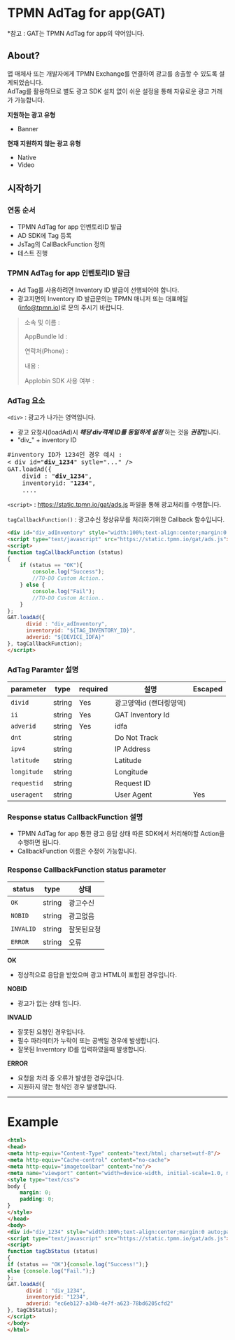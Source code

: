 # TPMN AdTag for app(GAT)

*참고 : GAT는 TPMN AdTag for app의 약어입니다.

## About?

앱 매체사 또는 개발자에게 TPMN Exchange를 연결하여 광고를 송출할 수 있도록 설계되었습니다.<br>
AdTag를 활용하므로 별도 광고 SDK 설치 없이 쉬운 설정을 통해 자유로운 광고 거래가 가능합니다.

**지원하는 광고 유형**
- Banner

**현재 지원하지 않는 광고 유형**
- Native
- Video

## 시작하기

### 연동 순서

- TPMN AdTag for app 인벤토리ID 발급
- AD SDK에 Tag 등록
- JsTag의 CallBackFunction 정의
- 테스트 진행


### TPMN AdTag for app 인벤토리ID 발급

- Ad Tag를 사용하려면 Inventory ID 발급이 선행되어야 합니다.
- 광고지면의 Inventory ID 발급문의는 TPMN 매니저 또는 대표메일(info@tpmn.io)로 문의 주시기 바랍니다.
> 소속 및 이름 : 
> 
> AppBundle Id : 
>
> 연락처(Phone) :
> 
> 내용 : 
> 
> Applobin SDK 사용 여부 :



### AdTag 요소

`<div>` : 광고가 나가는 영역입니다. 
- 광고 요청시(loadAd)시 ***해당 div객체 ID를 동일하게 설정*** 하는 것을 ***권장***합니다.
- "div_" + inventory ID
<pre>
#inventory ID가 1234인 경우 예시 :
< div id="<b>div_1234</b>" sytle="..." />
GAT.loadAd({
    divid : "<b>div_1234</b>",
    inventoryid: "<b>1234</b>",
    ....
</pre>

`<script>` : https://static.tpmn.io/gat/ads.js 파일을 통해 광고처리를 수행합니다.

`tagCallbackFunction()` : 광고수신 정상유무를 처리하기위한 Callback 함수입니다.

```html
<div id="div_adInventory" style="width:100%;text-align:center;margin:0 auto;padding:0;"></div>
<script type="text/javascript" src="https://static.tpmn.io/gat/ads.js"></script> 
<script>
function tagCallbackFunction (status)
{
    if (status == "OK"){
        console.log("Success");
        //TO-DO Custom Action..
    } else {
        console.log("Fail");
        //TO-DO Custom Action..
    }
};
GAT.loadAd({
      divid : "div_adInventory",
      inventoryid: "${TAG_INVENTORY_ID}",
      adverid: "${DEVICE_IDFA}"
}, tagCallbackFunction);
</script>
```


### AdTag Paramter 설명

| parameter | type   | required | 설명                   | Escaped |
|-----------|--------|----------|----------------------|---------|
| `divid`     | string | Yes      | 광고영역id (랜더링영역)   |         |
| `ii`        | string | Yes      | GAT Inventory Id     |         |
| `adverid`   | string | Yes      | idfa                 |         |
| `dnt`       | string |          | Do Not Track         |         |
| `ipv4`      | string |          | IP Address           |         |
| `latitude`  | string |          | Latitude             |         |
| `longitude` | string |          | Longitude            |         |
| `requestid` | string |          | Request ID           |         |
| `useragent` | string |          | User Agent           | Yes     |


### Response status CallbackFunction 설명

- TPMN AdTag for app 통한 광고 응답 상태 따른 SDK에서 처리해야할 Action을 수행하면 됩니다.
- CallbackFunction 이름은 수정이 가능합니다.

### Response CallbackFunction status parameter

| status  | type   | 상태    |
|---------|--------|-------|
| `OK`      | string | 광고수신  |
| `NOBID`   | string | 광고없음  |
| `INVALID` | string | 잘못된요청 |
| `ERROR`   | string | 오류    |

**OK**

- 정상적으로 응답을 받았으며 광고 HTML이 포함된 경우입니다.


**NOBID**

- 광고가 없는 상태 입니다. 


**INVALID**

- 잘못된 요청인 경우입니다.
- 필수 파라미터가 누락이 또는 공백일 경우에 발생합니다.
- 잘못된 Inverntory ID를 입력하였을때 발생합니다.


**ERROR**

- 요청을 처리 중 오류가 발생한 경우입니다.
- 지원하지 않는 형식인 경우 발생합니다.


----

# Example

```html
<html>
<head>
<meta http-equiv="Content-Type" content="text/html; charset=utf-8"/>
<meta http-equiv="Cache-control" content="no-cache">
<meta http-equiv="imagetoolbar" content="no"/>
<meta name="viewport" content="width=device-width, initial-scale=1.0, maximum-scale=1.0, minimum-scale=1.0, user-scalable=no"/>
<style type="text/css">
body {
    margin: 0;
    padding: 0;
}
</style>
</head>
<body>
<div id="div_1234" style="width:100%;text-align:center;margin:0 auto;padding:0;"></div>
<script type="text/javascript" src="https://static.tpmn.io/gat/ads.js"></script> 
<script>
function tagCbStatus (status)
{
if (status == "OK"){console.log("Success!");}
else {console.log("Fail.");}
};
GAT.loadAd({
      divid : "div_1234",
      inventoryid: "1234",
      adverid: "ec6eb127-a34b-4e7f-a623-78bd6205cfd2"
}, tagCbStatus);
</script>
</body>
</html>
```
